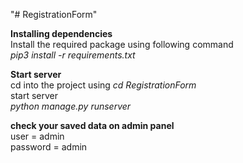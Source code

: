 "# RegistrationForm"   


**Installing dependencies**  
Install the required package using following command  
*pip3 install -r requirements.txt*

**Start server**  
cd into the project using *cd RegistrationForm*  
start server  
*python manage.py runserver*

**check your saved data on admin panel**  
user = admin  
password = admin  


